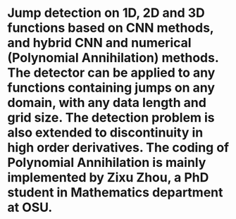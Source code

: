 # Jump detection on 1D, 2D and 3D functions based on CNN methods, and hybrid CNN and numerical (Polynomial Annihilation) methods. The detector can be applied to any functions containing jumps on any domain, with any data length and grid size. The detection problem is also extended to discontinuity in high order derivatives. The coding of Polynomial Annihilation is mainly implemented by Zixu Zhou, a PhD student in Mathematics department at OSU.
